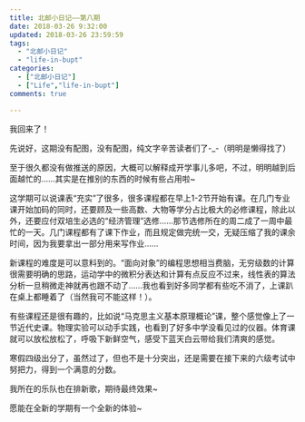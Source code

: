 ```yaml
---
title: 北邮小日记——第八期 
date: 2018-03-26 9:32:00 
updated: 2018-03-26 23:59:59 
tags:
  - "北邮小日记"
  - "life-in-bupt"
categories:
  - ["北邮小日记"]
  - ["Life","life-in-bupt"]
comments: true

---
```


我回来了！

先说好，这期没有配图，没有配图，纯文字辛苦读者们了-_-（明明是懒得找了）

至于很久都没有做推送的原因，大概可以解释成开学事儿多吧，不过，明明越到后面越忙的……其实是在推别的东西的时候有些占用啦~

<!--more-->

这学期可以说课表“充实”了很多，很多课程都在早上1-2节开始有课。在几门专业课开始加码的同时，还要顾及一些高数、大物等学分占比极大的必修课程，除此以外，还要应付双培生必选的“经济管理”选修……那节选修所在的周二成了一周中最忙的一天。几门课程都有了课下作业，而且规定做完统一交，无疑压缩了我的课余时间，因为我要拿出一部分用来写作业……

新课程的难度是可以意料到的。“面向对象”的编程思想相当费脑，无穷级数的计算很需要明确的思路，运动学中的微积分表达和计算有点反应不过来，线性表的算法分析一旦稍微走神就再也跟不动了……我也看到好多同学都有些吃不消了，上课趴在桌上都睡着了（当然我可不能这样！）。

有些课程还是很有趣的，比如说“马克思主义基本原理概论”课，整个感觉像上了一节近代史课。物理实验可以动手实践，也看到了好多中学没看见过的仪器。体育课就可以放松放松了，呼吸下新鲜空气，感受下蓝天白云带给我们清爽的感觉。

寒假四级出分了，虽然过了，但也不是十分突出，还是需要在接下来的六级考试中努把力，得到一个满意的分数。

我所在的乐队也在排新歌，期待最终效果~

愿能在全新的学期有一个全新的体验~

